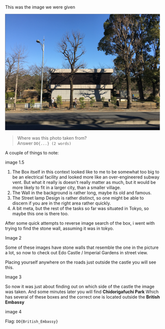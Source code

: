 This was the image we were given 

![](challenge7.png)

> Where was this photo taken from?    
Answer `DO{...} (2 words)`

A couple of things to note:

image 1.5

1. The Box itself in this context looked like to me to be somewhat too big to be an electrical facility and looked more like an over-engineered subway vent. But what it really is doesn't really matter as much, but it would be more likely to fit in a larger city, than a smaller village.
2. The Wall in the background is rather long, maybe its old and famous.
3. The Street lamp Design is rather distinct, so one might be able to discern if you are in the right area rather quickly.
4. A bit meta, but the rest of the tasks so far was situated in Tokyo, so maybe this one is there too.

After some quick attempts to reverse image search of the box, i went with trying to find the stone wall, assuming it was in tokyo.

Image 2

Some of these images have stone walls that resemble the one in the picture a lot, so now to check out Edo Castle / Imperial Gardens in street view.

Placing yourself anywhere on the roads just outside the castle you will see this.

Image 3

So now it was just about finding out on which side of the castle the image was taken.
And some minutes later you will find **Chidorigafuchi Park** Which has several of these boxes and the correct one is located outside the **British Embassy**

image 4

Flag: `DO{British_Embassy}`
